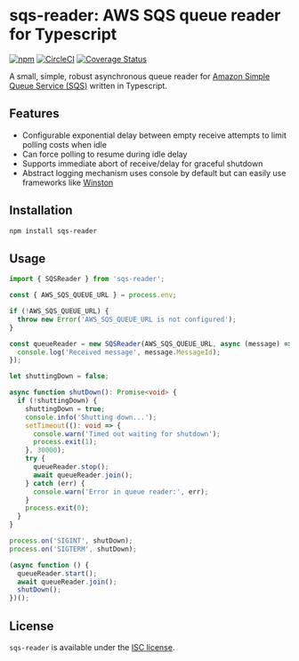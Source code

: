 # sqs-reader: AWS SQS queue reader for Typescript

[![npm](https://img.shields.io/npm/v/sqs-reader)](https://www.npmjs.com/package/sqs-reader)
[![CircleCI](https://img.shields.io/circleci/build/github/trevorr/sqs-reader)](https://circleci.com/gh/trevorr/sqs-reader)
[![Coverage Status](https://coveralls.io/repos/github/trevorr/sqs-reader/badge.svg?branch=master)](https://coveralls.io/github/trevorr/sqs-reader?branch=master)

A small, simple, robust asynchronous queue reader for [Amazon Simple Queue Service (SQS)](https://aws.amazon.com/sqs/) written in Typescript.

## Features

* Configurable exponential delay between empty receive attempts to limit polling costs when idle
* Can force polling to resume during idle delay
* Supports immediate abort of receive/delay for graceful shutdown
* Abstract logging mechanism uses console by default but can easily use frameworks like [Winston](https://github.com/winstonjs/winston)

## Installation

```sh
npm install sqs-reader
```

## Usage

```ts
import { SQSReader } from 'sqs-reader';

const { AWS_SQS_QUEUE_URL } = process.env;

if (!AWS_SQS_QUEUE_URL) {
  throw new Error('AWS_SQS_QUEUE_URL is not configured');
}

const queueReader = new SQSReader(AWS_SQS_QUEUE_URL, async (message) => {
  console.log('Received message', message.MessageId);
});

let shuttingDown = false;

async function shutDown(): Promise<void> {
  if (!shuttingDown) {
    shuttingDown = true;
    console.info('Shutting down...');
    setTimeout((): void => {
      console.warn('Timed out waiting for shutdown');
      process.exit(1);
    }, 30000);
    try {
      queueReader.stop();
      await queueReader.join();
    } catch (err) {
      console.warn('Error in queue reader:', err);
    }
    process.exit(0);
  }
}

process.on('SIGINT', shutDown);
process.on('SIGTERM', shutDown);

(async function () {
  queueReader.start();
  await queueReader.join();
  shutDown();
})();

```

## License

`sqs-reader` is available under the [ISC license](LICENSE).
